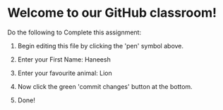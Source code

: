 # Welcome to our GitHub classroom!

Do the following to Complete this assignment:

1. Begin editing this file by clicking the 'pen' symbol above.

2. Enter your First Name: Haneesh

3. Enter your favourite animal: Lion

4. Now click the green 'commit changes' button at the bottom.

5. Done!
